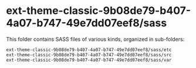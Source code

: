 # ext-theme-classic-9b08de79-b407-4a07-b747-49e7dd07eef8/sass

This folder contains SASS files of various kinds, organized in sub-folders:

    ext-theme-classic-9b08de79-b407-4a07-b747-49e7dd07eef8/sass/etc
    ext-theme-classic-9b08de79-b407-4a07-b747-49e7dd07eef8/sass/src
    ext-theme-classic-9b08de79-b407-4a07-b747-49e7dd07eef8/sass/var
